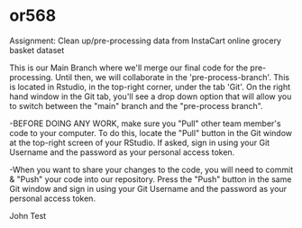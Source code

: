 # or568
Assignment: Clean up/pre-processing data from InstaCart online grocery basket dataset

This is our Main Branch where we'll merge our final code for the pre-processing. Until then, we will collaborate in the 'pre-process-branch'. This is located in Rstudio, in the top-right corner, under the tab 'Git'. On the right hand window in the Git tab, you'll see a drop down option that will allow you to switch between the "main" branch and the "pre-process branch". 


-BEFORE DOING ANY WORK, make sure you "Pull" other team member's code to your computer. To do this, locate the "Pull" button in the Git window at the top-right screen of your RStudio. If asked, sign in using your Git Username and the password as your personal access token.

-When you want to share your changes to the code, you will need to commit & "Push" your code into our repository. Press the "Push" button in the same Git window and sign in using your Git Username and the password as your personal access token.



John Test